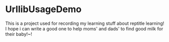 # UrllibUsageDemo
This is a project used for recording my learning stuff about reptitle learning!
I hope i can write a good one to help moms' and dads' to find good milk for their baby!~!

